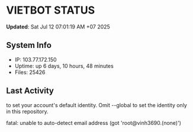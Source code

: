 # VIETBOT STATUS
**Updated**: Sat Jul 12 07:01:19 AM +07 2025

## System Info
- IP: 103.77.172.150
- Uptime: up 6 days, 10 hours, 48 minutes
- Files: 25426

## Last Activity

to set your account's default identity.
Omit --global to set the identity only in this repository.

fatal: unable to auto-detect email address (got 'root@vinh3690.(none)')
